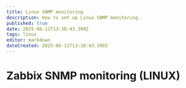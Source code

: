 ```yaml
---
title: Linux SNMP monitoring
description: How to set up Linux SNMP monitoring.
published: true
date: 2025-06-11T13:38:43.399Z
tags: linux
editor: markdown
dateCreated: 2025-06-11T13:38:43.399Z
---
```


# Zabbix SNMP monitoring (LINUX)

